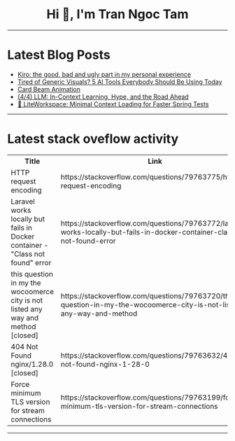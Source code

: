 <h1 align="center">Hi 👋, I'm Tran Ngoc Tam</h1>

---

# Latest Blog Posts 
<!-- BLOG-POST-LIST:START -->
- [Kiro: the good, bad and ugly part in my personal experience](https://dev.to/fikuri/kiro-the-good-bad-and-ugly-part-in-my-personal-experience-1neh)
- [Tired of Generic Visuals? 5 AI Tools Everybody Should Be Using Today](https://dev.to/werliton/tired-of-generic-visuals-5-ai-tools-everybody-should-be-using-today-4c9m)
- [Card Beam Animation](https://dev.to/ist-github/card-beam-animation-4lpo)
- [&lpar;4/4&rpar; LLM: In-Context Learning, Hype, and the Road Ahead](https://dev.to/jiminlee/44-llm-in-context-learning-hype-and-the-road-ahead-1229)
- [🧪 LiteWorkspace: Minimal Context Loading for Faster Spring Tests](https://dev.to/our16/liteworkspace-minimal-context-loading-for-faster-spring-tests-4ad1)
<!-- BLOG-POST-LIST:END -->

---

# Latest stack oveflow activity
<table>
  <tr><th>Title</th><th>Link</th></tr>
  <!-- STACKOVERFLOW:START --><tr><td>HTTP request encoding</td><td>https://stackoverflow.com/questions/79763775/http-request-encoding</td></tr><tr><td>Laravel works locally but fails in Docker container - &quot;Class not found&quot; error</td><td>https://stackoverflow.com/questions/79763772/laravel-works-locally-but-fails-in-docker-container-class-not-found-error</td></tr><tr><td>this question in my the wocoomerce city is not listed any way and method [closed]</td><td>https://stackoverflow.com/questions/79763720/this-question-in-my-the-wocoomerce-city-is-not-listed-any-way-and-method</td></tr><tr><td>404 Not Found nginx/1.28.0 [closed]</td><td>https://stackoverflow.com/questions/79763632/404-not-found-nginx-1-28-0</td></tr><tr><td>Force minimum TLS version for stream connections</td><td>https://stackoverflow.com/questions/79763199/force-minimum-tls-version-for-stream-connections</td></tr><!-- STACKOVERFLOW:END -->
</table>

---


